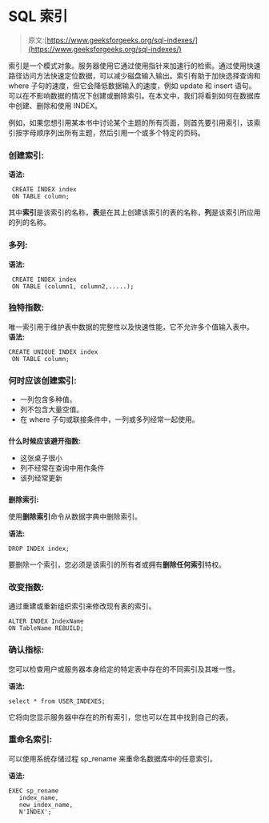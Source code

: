 # SQL 索引

> 原文:[https://www.geeksforgeeks.org/sql-indexes/](https://www.geeksforgeeks.org/sql-indexes/)

索引是一个模式对象。服务器使用它通过使用指针来加速行的检索。通过使用快速路径访问方法快速定位数据，可以减少磁盘输入输出。索引有助于加快选择查询和 where 子句的速度，但它会降低数据输入的速度，例如 update 和 insert 语句。可以在不影响数据的情况下创建或删除索引。在本文中，我们将看到如何在数据库中创建、删除和使用 INDEX。

例如，如果您想引用某本书中讨论某个主题的所有页面，则首先要引用索引，该索引按字母顺序列出所有主题，然后引用一个或多个特定的页码。

### **创建索引:**

**语法:**

```
 CREATE INDEX index
 ON TABLE column;
```

其中**索引**是该索引的名称，**表**是在其上创建该索引的表的名称，**列**是该索引所应用的列的名称。

### **多列:**

**语法:**

```
 CREATE INDEX index
 ON TABLE (column1, column2,.....);
```

### **独特指数:**

唯一索引用于维护表中数据的完整性以及快速性能，它不允许多个值输入表中。
**语法:**

```
CREATE UNIQUE INDEX index
 ON TABLE column;
```

### **何时应该创建索引:**

*   一列包含多种值。
*   列不包含大量空值。
*   在 where 子句或联接条件中，一列或多列经常一起使用。

### 

**什么时候应该避开指数:**

*   这张桌子很小
*   列不经常在查询中用作条件
*   该列经常更新

### 

**删除索引:**

使用**删除索引**命令从数据字典中删除索引。

**语法:**

```
DROP INDEX index;
```

要删除一个索引，您必须是该索引的所有者或拥有**删除任何索引**特权。

### **改变指数:**

通过重建或重新组织索引来修改现有表的索引。

```
ALTER INDEX IndexName 
ON TableName REBUILD;
```

### **确认指标:**

您可以检查用户或服务器本身给定的特定表中存在的不同索引及其唯一性。

**语法:**

```
select * from USER_INDEXES;
```

它将向您显示服务器中存在的所有索引，您也可以在其中找到自己的表。

### **重命名索引:**

可以使用系统存储过程 sp_rename 来重命名数据库中的任意索引。

**语法:**

```
EXEC sp_rename  
   index_name,  
   new_index_name,  
   N'INDEX'; 
```